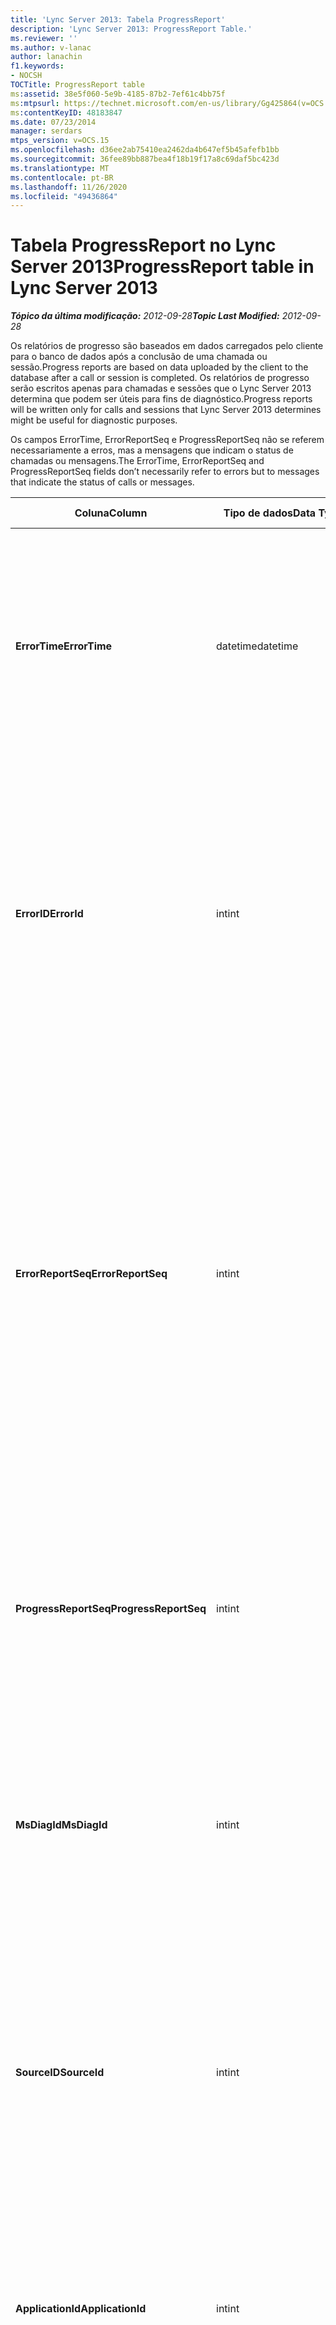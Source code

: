 ```yaml
---
title: 'Lync Server 2013: Tabela ProgressReport'
description: 'Lync Server 2013: ProgressReport Table.'
ms.reviewer: ''
ms.author: v-lanac
author: lanachin
f1.keywords:
- NOCSH
TOCTitle: ProgressReport table
ms:assetid: 38e5f060-5e9b-4185-87b2-7ef61c4bb75f
ms:mtpsurl: https://technet.microsoft.com/en-us/library/Gg425864(v=OCS.15)
ms:contentKeyID: 48183847
ms.date: 07/23/2014
manager: serdars
mtps_version: v=OCS.15
ms.openlocfilehash: d36ee2ab75410ea2462da4b647ef5b45afefb1bb
ms.sourcegitcommit: 36fee89bb887bea4f18b19f17a8c69daf5bc423d
ms.translationtype: MT
ms.contentlocale: pt-BR
ms.lasthandoff: 11/26/2020
ms.locfileid: "49436864"
---
```

# <a name="progressreport-table-in-lync-server-2013"></a><span data-ttu-id="3c73e-103">Tabela ProgressReport no Lync Server 2013</span><span class="sxs-lookup"><span data-stu-id="3c73e-103">ProgressReport table in Lync Server 2013</span></span>

<div data-xmlns="http://www.w3.org/1999/xhtml">

<div class="topic" data-xmlns="http://www.w3.org/1999/xhtml" data-msxsl="urn:schemas-microsoft-com:xslt" data-cs="https://msdn.microsoft.com/">

<div data-asp="https://msdn2.microsoft.com/asp">



</div>

<div id="mainSection">

<div id="mainBody"><span data-ttu-id="3c73e-104">

<span> </span></span><span class="sxs-lookup"><span data-stu-id="3c73e-104">

<span> </span></span></span>

<span data-ttu-id="3c73e-105">_**Tópico da última modificação:** 2012-09-28_</span><span class="sxs-lookup"><span data-stu-id="3c73e-105">_**Topic Last Modified:** 2012-09-28_</span></span>

<span data-ttu-id="3c73e-106">Os relatórios de progresso são baseados em dados carregados pelo cliente para o banco de dados após a conclusão de uma chamada ou sessão.</span><span class="sxs-lookup"><span data-stu-id="3c73e-106">Progress reports are based on data uploaded by the client to the database after a call or session is completed.</span></span> <span data-ttu-id="3c73e-107">Os relatórios de progresso serão escritos apenas para chamadas e sessões que o Lync Server 2013 determina que podem ser úteis para fins de diagnóstico.</span><span class="sxs-lookup"><span data-stu-id="3c73e-107">Progress reports will be written only for calls and sessions that Lync Server 2013 determines might be useful for diagnostic purposes.</span></span>

<span data-ttu-id="3c73e-108">Os campos ErrorTime, ErrorReportSeq e ProgressReportSeq não se referem necessariamente a erros, mas a mensagens que indicam o status de chamadas ou mensagens.</span><span class="sxs-lookup"><span data-stu-id="3c73e-108">The ErrorTime, ErrorReportSeq and ProgressReportSeq fields don’t necessarily refer to errors but to messages that indicate the status of calls or messages.</span></span>


<table>
<colgroup>
<col style="width: 25%" />
<col style="width: 25%" />
<col style="width: 25%" />
<col style="width: 25%" />
</colgroup>
<thead>
<tr class="header">
<th><span data-ttu-id="3c73e-109">Coluna</span><span class="sxs-lookup"><span data-stu-id="3c73e-109">Column</span></span></th>
<th><span data-ttu-id="3c73e-110">Tipo de dados</span><span class="sxs-lookup"><span data-stu-id="3c73e-110">Data Type</span></span></th>
<th><span data-ttu-id="3c73e-111">Chave/índice</span><span class="sxs-lookup"><span data-stu-id="3c73e-111">Key/Index</span></span></th>
<th><span data-ttu-id="3c73e-112">Detalhes</span><span class="sxs-lookup"><span data-stu-id="3c73e-112">Details</span></span></th>
</tr>
</thead>
<tbody>
<tr class="odd">
<td><p><span data-ttu-id="3c73e-113"><strong>ErrorTime</strong></span><span class="sxs-lookup"><span data-stu-id="3c73e-113"><strong>ErrorTime</strong></span></span></p></td>
<td><p><span data-ttu-id="3c73e-114">datetime</span><span class="sxs-lookup"><span data-stu-id="3c73e-114">datetime</span></span></p></td>
<td><p><span data-ttu-id="3c73e-115">Primário, estrangeiro</span><span class="sxs-lookup"><span data-stu-id="3c73e-115">Primary, Foreign</span></span></p></td>
<td><p><span data-ttu-id="3c73e-116">Data e hora do relatório de erro de progresso que contém este relatório de progresso.</span><span class="sxs-lookup"><span data-stu-id="3c73e-116">Date and time of the progress error report that contains this progress report.</span></span> <span data-ttu-id="3c73e-117">Consulte a <a href="lync-server-2013-errorreport-table.md">tabela errorreport no Lync Server 2013</a> para obter mais informações.</span><span class="sxs-lookup"><span data-stu-id="3c73e-117">See the <a href="lync-server-2013-errorreport-table.md">ErrorReport table in Lync Server 2013</a> for more information.</span></span></p></td>
</tr>
<tr class="even">
<td><p><span data-ttu-id="3c73e-118"><strong>ErrorID</strong></span><span class="sxs-lookup"><span data-stu-id="3c73e-118"><strong>ErrorId</strong></span></span></p></td>
<td><p><span data-ttu-id="3c73e-119">int</span><span class="sxs-lookup"><span data-stu-id="3c73e-119">int</span></span></p></td>
<td><p><span data-ttu-id="3c73e-120">Primário, estrangeiro</span><span class="sxs-lookup"><span data-stu-id="3c73e-120">Primary, Foreign</span></span></p></td>
<td><p><span data-ttu-id="3c73e-121">Número de identificação usado em conjunto com ErrorTime, ProgressReportSeq para identificar exclusivamente um relatório de progresso.</span><span class="sxs-lookup"><span data-stu-id="3c73e-121">ID number used in conjunction with ErrorTime, ProgressReportSeq to uniquely identify a progress report.</span></span> <span data-ttu-id="3c73e-122">Consulte a <a href="lync-server-2013-errorreport-table.md">tabela errorreport no Lync Server 2013</a> para obter mais informações.</span><span class="sxs-lookup"><span data-stu-id="3c73e-122">See the <a href="lync-server-2013-errorreport-table.md">ErrorReport table in Lync Server 2013</a> for more information.</span></span></p></td>
</tr>
<tr class="odd">
<td><p><span data-ttu-id="3c73e-123"><strong>ErrorReportSeq</strong></span><span class="sxs-lookup"><span data-stu-id="3c73e-123"><strong>ErrorReportSeq</strong></span></span></p></td>
<td><p><span data-ttu-id="3c73e-124">int</span><span class="sxs-lookup"><span data-stu-id="3c73e-124">int</span></span></p></td>
<td><p><span data-ttu-id="3c73e-125">Primário, estrangeiro</span><span class="sxs-lookup"><span data-stu-id="3c73e-125">Primary, Foreign</span></span></p></td>
<td><p><span data-ttu-id="3c73e-126">Número de identificação que identifica o relatório de erros.</span><span class="sxs-lookup"><span data-stu-id="3c73e-126">ID number that identifies the error report.</span></span> <span data-ttu-id="3c73e-127">ErrorReporSeq é usado em conjunto com ErrorTime para identificar com exclusividade um relatório de erro.</span><span class="sxs-lookup"><span data-stu-id="3c73e-127">ErrorReporSeq is used in conjunction with ErrorTime to uniquely identify an error report.</span></span> <span data-ttu-id="3c73e-128">Consulte a <a href="lync-server-2013-errorreport-table.md">tabela errorreport no Lync Server 2013</a> para obter mais informações</span><span class="sxs-lookup"><span data-stu-id="3c73e-128">See the <a href="lync-server-2013-errorreport-table.md">ErrorReport table in Lync Server 2013</a> for more information</span></span></p>
<p><span data-ttu-id="3c73e-129">Este campo foi apresentado no Microsoft Lync Server 2013.</span><span class="sxs-lookup"><span data-stu-id="3c73e-129">This field was introduced in Microsoft Lync Server 2013.</span></span></p></td>
</tr>
<tr class="even">
<td><p><span data-ttu-id="3c73e-130"><strong>ProgressReportSeq</strong></span><span class="sxs-lookup"><span data-stu-id="3c73e-130"><strong>ProgressReportSeq</strong></span></span></p></td>
<td><p><span data-ttu-id="3c73e-131">int</span><span class="sxs-lookup"><span data-stu-id="3c73e-131">int</span></span></p></td>
<td><p><span data-ttu-id="3c73e-132">Primária</span><span class="sxs-lookup"><span data-stu-id="3c73e-132">Primary</span></span></p></td>
<td><p><span data-ttu-id="3c73e-133">Número de identificação para identificar o relatório de progresso.</span><span class="sxs-lookup"><span data-stu-id="3c73e-133">ID number to identify the progress report.</span></span> <span data-ttu-id="3c73e-134">Usado em conjunto com ErrorTime e ErrorReportSeq para identificar com exclusividade um relatório de progresso.</span><span class="sxs-lookup"><span data-stu-id="3c73e-134">Used in conjunction with ErrorTime and ErrorReportSeq to uniquely identify a progress report.</span></span></p></td>
</tr>
<tr class="odd">
<td><p><span data-ttu-id="3c73e-135"><strong>MsDiagId</strong></span><span class="sxs-lookup"><span data-stu-id="3c73e-135"><strong>MsDiagId</strong></span></span></p></td>
<td><p><span data-ttu-id="3c73e-136">int</span><span class="sxs-lookup"><span data-stu-id="3c73e-136">int</span></span></p></td>
<td></td>
<td><p><span data-ttu-id="3c73e-137">ID de diagnóstico do relatório de progresso.</span><span class="sxs-lookup"><span data-stu-id="3c73e-137">Diagnostic ID of the progress report.</span></span></p>
<p><span data-ttu-id="3c73e-138">Este campo foi apresentado no Microsoft Lync Server 2013.</span><span class="sxs-lookup"><span data-stu-id="3c73e-138">This field was introduced in Microsoft Lync Server 2013.</span></span></p></td>
</tr>
<tr class="even">
<td><p><span data-ttu-id="3c73e-139"><strong>SourceID</strong></span><span class="sxs-lookup"><span data-stu-id="3c73e-139"><strong>SourceId</strong></span></span></p></td>
<td><p><span data-ttu-id="3c73e-140">int</span><span class="sxs-lookup"><span data-stu-id="3c73e-140">int</span></span></p></td>
<td><p><span data-ttu-id="3c73e-141">Exterior</span><span class="sxs-lookup"><span data-stu-id="3c73e-141">Foreign</span></span></p></td>
<td><p><span data-ttu-id="3c73e-142">Servidor que enviou o relatório de erro (se o relatório foi enviado de um componente de servidor).</span><span class="sxs-lookup"><span data-stu-id="3c73e-142">Server that sent the error report (if the report was sent from a server component).</span></span> <span data-ttu-id="3c73e-143">Consulte a <a href="lync-server-2013-servers-table.md">tabela servidores no Lync Server 2013</a> para obter mais informações. Este campo foi apresentado no Microsoft Lync Server 2013.</span><span class="sxs-lookup"><span data-stu-id="3c73e-143">See the <a href="lync-server-2013-servers-table.md">Servers table in Lync Server 2013</a> for more information.This field was introduced in Microsoft Lync Server 2013.</span></span></p></td>
</tr>
<tr class="odd">
<td><p><span data-ttu-id="3c73e-144"><strong>ApplicationId</strong></span><span class="sxs-lookup"><span data-stu-id="3c73e-144"><strong>ApplicationId</strong></span></span></p></td>
<td><p><span data-ttu-id="3c73e-145">int</span><span class="sxs-lookup"><span data-stu-id="3c73e-145">int</span></span></p></td>
<td></td>
<td><p><span data-ttu-id="3c73e-146">O processo do Lync Server no qual o relatório se encontra.</span><span class="sxs-lookup"><span data-stu-id="3c73e-146">The Lync Server process that the report is about.</span></span> <span data-ttu-id="3c73e-147">Consulte a tabela de aplicativos para obter mais informações.</span><span class="sxs-lookup"><span data-stu-id="3c73e-147">See the Application Table for more information.</span></span></p></td>
</tr>
<tr class="even">
<td><p><span data-ttu-id="3c73e-148"><strong>Detalhe</strong></span><span class="sxs-lookup"><span data-stu-id="3c73e-148"><strong>Detail</strong></span></span></p></td>
<td><p><span data-ttu-id="3c73e-149">imagem</span><span class="sxs-lookup"><span data-stu-id="3c73e-149">image</span></span></p></td>
<td></td>
<td><p><span data-ttu-id="3c73e-150">Detalhes do relatório de progresso armazenados em formato binário para economizar espaço. Esses dados podem ser convertidos em um formato de texto usando esta sintaxe:</span><span class="sxs-lookup"><span data-stu-id="3c73e-150">Progress report details, stored in binary format to save space.This data can be converted to text format using this syntax:</span></span></p>
<p><span data-ttu-id="3c73e-151">Cast (Cast (detalhes como varbinary (max)) as varchar (max))</span><span class="sxs-lookup"><span data-stu-id="3c73e-151">cast(cast(Detail as varbinary(max)) as varchar(max))</span></span></p></td>
</tr>
<tr class="odd">
<td><p><span data-ttu-id="3c73e-152"><strong>Telemetria</strong></span><span class="sxs-lookup"><span data-stu-id="3c73e-152"><strong>TelemetryId</strong></span></span></p></td>
<td><p><span data-ttu-id="3c73e-153">Identificador</span><span class="sxs-lookup"><span data-stu-id="3c73e-153">uniqueIdentifier</span></span></p></td>
<td></td>
<td><p><span data-ttu-id="3c73e-154">Identificador exclusivo que correlaciona as informações de tempo de junção para os diferentes componentes envolvidos em uma conferência.</span><span class="sxs-lookup"><span data-stu-id="3c73e-154">Unique identifier that correlates join time information for the different components involved in a conference.</span></span></p>
<p><span data-ttu-id="3c73e-155">Este campo foi apresentado no Microsoft Lync Server 2013.</span><span class="sxs-lookup"><span data-stu-id="3c73e-155">This field was introduced in Microsoft Lync Server 2013.</span></span></p></td>
</tr>
<tr class="even">
<td><p><span data-ttu-id="3c73e-156"><strong>SessionSetupTime</strong></span><span class="sxs-lookup"><span data-stu-id="3c73e-156"><strong>SessionSetupTime</strong></span></span></p></td>
<td><p><span data-ttu-id="3c73e-157">int</span><span class="sxs-lookup"><span data-stu-id="3c73e-157">int</span></span></p></td>
<td></td>
<td><p><span data-ttu-id="3c73e-158">Tempo (em milissegundos) para um componente específico para ingressar em uma conferência.</span><span class="sxs-lookup"><span data-stu-id="3c73e-158">Time (in milliseconds) for a specific component to join a conference.</span></span></p>
<p><span data-ttu-id="3c73e-159">Este campo foi apresentado no Microsoft Lync Server 2013.</span><span class="sxs-lookup"><span data-stu-id="3c73e-159">This field was introduced in Microsoft Lync Server 2013.</span></span></p></td>
</tr>
</tbody>
</table><span data-ttu-id="3c73e-160">


</div>

<span> </span>

</div>

</div>

</span><span class="sxs-lookup"><span data-stu-id="3c73e-160">


</div>

<span> </span>

</div>

</div>

</span></span></div>

